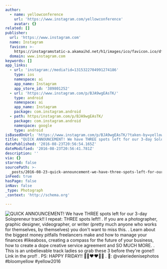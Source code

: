 ```yaml
---
author:
  - name: yellowconference
    url: 'https://www.instagram.com/yellowconference'
    avatar: {}
related: []
publisher:
  url: 'https://www.instagram.com'
  name: Instagram
  favicon: >-
    https://instagramstatic-a.akamaihd.net/h1/images/ico/favicon.ico/dfa85bb1fd63.ico
  domain: www.instagram.com
keywords: []
app_links:
  - url: 'instagram://media?id=1315322704991274186'
    type: ios
    namespace: ai
    app_name: Instagram
    app_store_id: '389801252'
  - url: 'https://www.instagram.com/p/BJA9wgEAsTK/'
    type: android
    namespace: ai
    app_name: Instagram
    package: com.instagram.android
  - path: https/instagram.com/p/BJA9wgEAsTK/
    package: com.instagram.android
    namespace: google
    type: android
isBasedOnUrl: 'https://www.instagram.com/p/BJA9wgEAsTK/?taken-by=yellowconference'
title: "QUICK ANNOUNCEMENT! We have THREE spots left for our 3-day Solopreneur track!! I repeat: THREE spots left!! . If you are a photographer, graphic designer, videographer, or writer (pretty much anyone who works for themselves, by themselves) you don't want to miss this. . Learn about the biggest money pitfalls freelancers make and how to manage your finances #likeaboss, creating a compass for the future of your business, how to create a dope creative service agreement and SO MUCH MORE. . This is an unbelievable track ladies so grab these 3 before they're gone!! Link in the prof! . PS: HAPPY FRIDAY!! \uD83C\uDF89\uD83C\uDF89❤️❤️\uD83D\uDE18\uD83D\uDE18 . \uD83D\uDCF7: @valeriedenisephotos #bloomyellow #yellow2016"
datePublished: '2016-08-23T20:56:54.165Z'
dateModified: '2016-08-23T20:56:41.781Z'
description: ''
via: {}
starred: false
sourcePath: >-
  _posts/2016-08-23-quick-announcement-we-have-three-spots-left-for-our-3-day-s.md
inFeed: true
hasPage: false
inNav: false
_type: Photograph
_context: 'http://schema.org'

---
```

![QUICK ANNOUNCEMENT! We have THREE spots left for our 3-day Solopreneur track!! I repeat: THREE spots left!! . If you are a photographer, graphic designer, videographer, or writer (pretty much anyone who works for themselves, by themselves) you don't want to miss this. . Learn about the biggest money pitfalls freelancers make and how to manage your finances #likeaboss, creating a compass for the future of your business, how to create a dope creative service agreement and SO MUCH MORE. . This is an unbelievable track ladies so grab these 3 before they're gone!! Link in the prof! . PS: HAPPY FRIDAY!! ❤️❤️ . : @valeriedenisephotos #bloomyellow #yellow2016](https://scontent.cdninstagram.com/t51.2885-15/sh0.08/e35/p640x640/14027332_1061813393905473_1527527634_n.jpg?ig_cache_key=MTMxNTMyMjcwNDk5MTI3NDE4Ng%3D%3D.2)